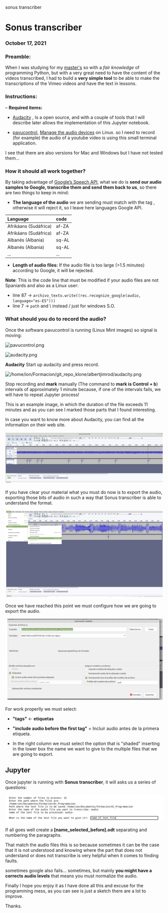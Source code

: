 sonus transcriber

# Sonus transcriber

### October 17, 2021


### Preamble:

When I was studying for my [master's]((https://accounts.iebschool.com/mi-diploma/abaa0886b52591b851a33c17b4653f20/)) so with a *fair knowledge* of programming Python, but with a very great need to have the content of the videos transcribed, I had to build a **very simple tool** to be able to make the transcriptions of the Vimeo videos and have the text in lessons.


### Instructions:


– **Required items:**

- [Audacity](https://www.audacityteam.org/download/) , Is a open source, and with a couple of tools that I will describe later allows the implementation of this Jupyter notebook.

- [pavucontrol](https://pkgs.org/download/pavucontrol), [Manage the audio devices](https://www.addictivetips.com/ubuntu-linux-tips/manage-audio-devices-on-linux-pavucontrol/) on Linux. so I need to record (for example) the audio of a youtube video is using this small terminal application.

I see that there are also versions for Mac and Windows but I have not tested them…

### How it should all work together?

By taking advantage of [Google’s Speech API](https://cloud.google.com/speech-to-text/), what we do is **send our audio samples to Google, transcribe them and send them back to us**, so there are two things to keep in mind:

- **The language of the audio** we are sending must match with the tag , otherwise it will reject it, so I leave here languages Google API.

|Language|**code**|
|:--|:---|
|Afrikáans (Sudáfrica)|af-ZA|
|Afrikáans (Sudáfrica)|af-ZA|
|Albanés (Albania)|sq-AL|
|Albanés (Albania)|sq-AL|
|...|...|


- **Length of audio files:** If the audio file is too large (>1.5 minutes) according to Google, it will be rejected.

**Note**: This is the code line that must be modified if your audio files are not Spaniards and also as a Linux user:

- line 87 -> `archivo_texto.write((rec.recognize_google(audio, language="es-ES")))`
- line 7 -> `path` and \ instead / just for windows S.O.



### What should you do to record the audio?

Once the software pavucontrol is running (Linux Mint images) so signal is moving:


![pavucontrol.png](../Sonus_transcribere/b4304d76235745ad97337aaa19b56705.png)


<img title="audacity.png" alt="audacity.png" src="/home/ion/Formacion/git_repo_klone/albertjimrod/audacity.png">

**Audacity**
Start up audacity and press record.

![/home/ion/Formacion/git_repo_klone/albertjimrod/audacity.png](/home/ion/Formacion/git_repo_klone/albertjimrod/audacity.png)



Stop recording and **mark** manually (The command to **mark is Control + b**) intervals of approximately 1 minute because, if one of the intervals fails, we will have to repeat Jupyter process!

This is an example image, in which the duration of the file exceeds 11 minutes and as you can see
I marked those parts that I found interesting.

In case you want to know more about Audacity, you can find all the information on their web site.


![audacity_1.png](../Sonus_transcribere/_resources/4c285ae9ffbc4d56801a824c518b4f93.png)


If you have clear your material what you must do now is to export the audio, exporting those
bits of audio in such a way that Sonus transcriber is able to understand the format.


![audacity_2.png](../Sonus_transcribere/_resources/6b5bf93155b742a9bbe8b0816506edc5.png)


Once we have reached this point we must configure how we are going to export the audio.


![audacity_3.png](../Sonus_transcribere/_resources/3f8f04acd8994c7ea943cfe8beaaae97.png)


For work properlly we must select:

- **"tags"** <- **etiquetas**

- **"include audio before the first tag"** = Incluir audio antes de la primera etiqueta.

- In the right column we must select the option that is "shaded" inserting in the lower box the name we want to give to the multiple files that we are going to export.

## Jupyter


Once jupyter is running with **Sonus transcriber**, it will asks us a series of questions:



![jupyter_questions.png](../Sonus_transcribere/_resources/1db277f0cd8c48e4903be7a3bcf95ff5.png)




If all goes well create a **[name_selected_before].odt** separating and numbering the paragraphs.


That match the audio files this is so because sometimes it can be the case that it is not understood
and knowing where the part that does not understand or does not transcribe is very helpful when it comes to finding faults.

sometimes google also fails… sometimes, but mainly **you might have a corrects audio levels** that means you must normalize the audio.

Finally I hope you enjoy it as I have done all this and excuse for the programming mess, as you can see is just a sketch there are a lot to improve.

Thanks.
